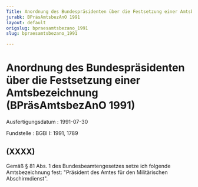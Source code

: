 ```yaml
---
Title: Anordnung des Bundespräsidenten über die Festsetzung einer Amtsbezeichnung
jurabk: BPräsAmtsbezAnO 1991
layout: default
origslug: bpraesamtsbezano_1991
slug: bpraesamtsbezano_1991

---
```


# Anordnung des Bundespräsidenten über die Festsetzung einer Amtsbezeichnung (BPräsAmtsbezAnO 1991)

Ausfertigungsdatum
:   1991-07-30

Fundstelle
:   BGBl I: 1991, 1789



## (XXXX)

Gemäß § 81 Abs. 1 des Bundesbeamtengesetzes setze ich folgende
Amtsbezeichnung fest:
"Präsident des Amtes für den Militärischen Abschirmdienst".

